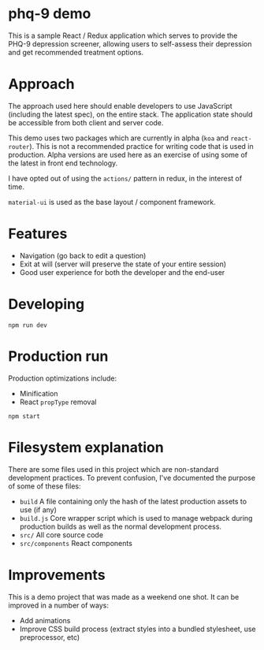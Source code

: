 # phq-9 demo

This is a sample React / Redux application which serves to provide the PHQ-9 depression screener, allowing users to self-assess their depression and get recommended treatment options.

# Approach

The approach used here should enable developers to use JavaScript (including the latest spec), on the entire stack. The application state should be accessible from both client and server code.

This demo uses two packages which are currently in alpha (`koa` and `react-router`). This is not a recommended practice for writing code that is used in production. Alpha versions are used here as an exercise of using some of the latest in front end technology.

I have opted out of using the `actions/` pattern in redux, in the interest of time.

`material-ui` is used as the base layout / component framework.

# Features

 * Navigation (go back to edit a question)
 * Exit at will (server will preserve the state of your entire session)
 * Good user experience for both the developer and the end-user

# Developing

```
npm run dev
```

# Production run

Production optimizations include:

 * Minification
 * React `propType` removal

```
npm start
```

# Filesystem explanation

There are some files used in this project which are non-standard development practices. To prevent confusion, I've documented the purpose of some of these files:

 * `build` A file containing only the hash of the latest production assets to use (if any)
 * `build.js` Core wrapper script which is used to manage webpack during production builds as well as the normal development process.  
 * `src/` All core source code
 * `src/components` React components


# Improvements

This is a demo project that was made as a weekend one shot. It can be improved in a number of ways:

 * Add animations
 * Improve CSS build process (extract styles into a bundled stylesheet, use preprocessor, etc)
